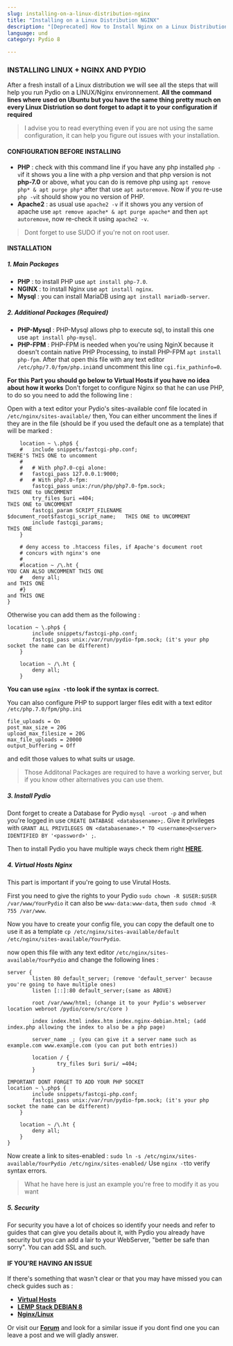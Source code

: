 ```yaml
---
slug: installing-on-a-linux-distribution-nginx
title: "Installing on a Linux Distribution NGINX"
description: "[Deprecated] How to Install Nginx on a Linux Distribution to use Pydio."
language: und
category: Pydio 8

---
```


### INSTALLING LINUX + NGINX AND PYDIO
After a fresh install of a Linux distribution we will see all the steps that will help you run Pydio on a LINUX/Nginx environnement.
**All the command lines where used on Ubuntu but you have the same thing pretty much on every Linux Distriution so dont forget to adapt it to your configuration if required**

> I advise you to read everything even if you are not using the same configuration, it can help you figure out issues with your installation.

#### CONFIGURATION BEFORE INSTALLING
+ **PHP** : check with this command line if you have any php installed `php -v`if it shows you a line with a php version and that php version is not **php-7.0** or above,
what you can do is remove php using `apt remove php* & apt purge php*`
after that use `apt autoremove`. Now if you re-use `php -v`it should show you no version of PHP.
+ **Apache2** : as usual use `apache2 -v` if it shows you any version of apache use `apt remove apache* & apt purge apache*`
and then `apt autoremove`, now re-check it using `apache2 -v`.

> Dont forget to use SUDO if you're not on root user.

#### INSTALLATION

##### 1. Main Packages
+ **PHP** : to install PHP use `apt install php-7.0`.
+ **NGINX** : to install Nginx use `apt install nginx`.
+ **Mysql** : you can install MariaDB using `apt install mariadb-server`.


##### 2. Additional Packages (Required)

+ **PHP-Mysql** : PHP-Mysql allows php to execute sql, to install this one use `apt install php-mysql`.
+ **PHP-FPM** : PHP-FPM is needed when you're using NginX because it doesn't contain native PHP Processing,
to install PHP-FPM `apt install php-fpm`.
After that open this file with any text editor `/etc/php/7.0/fpm/php.ini`and uncomment this line `cgi.fix_pathinfo=0`.

**For this Part you should go below to Virtual Hosts if you have no idea about how it works**
Don't forget to configure Nginx so that he can use PHP, to do so you need to add the following line :

Open with a text editor your Pydio's sites-available conf file located in `/etc/nginx/sites-available/` then,
You can either uncomment the lines if they are in the file (should be if you used the default one as a template) that will be marked :
```
	location ~ \.php$ {
	#	include snippets/fastcgi-php.conf;                                  THERE'S THIS ONE to uncomment
	#
	#	# With php7.0-cgi alone:
	#	fastcgi_pass 127.0.0.1:9000;
	#	# With php7.0-fpm:
		fastcgi_pass unix:/run/php/php7.0-fpm.sock;                         THIS ONE to UNCOMMENT
		try_files $uri =404;                                                THIS ONE to UNCOMMENT   
		fastcgi_param SCRIPT_FILENAME $document_root$fastcgi_script_name;   THIS ONE to UNCOMMENT
		include fastcgi_params;		                                        THIS ONE 
	}

	# deny access to .htaccess files, if Apache's document root
	# concurs with nginx's one
	#
	#location ~ /\.ht {                                                     YOU CAN ALSO UNCOMMENT THIS ONE
	#	deny all;                                                           and THIS ONE 
	#}                                                                      and THIS ONE
}

```

Otherwise you can add them as the following :
```
location ~ \.php$ {
        include snippets/fastcgi-php.conf;
        fastcgi_pass unix:/var/run/pydio-fpm.sock; (it's your php socket the name can be different)
    }

    location ~ /\.ht {
        deny all;
    }
```

**You can use `nginx -t`to look if the syntax is correct.**

You can also configure PHP to support larger files edit with a text editor `/etc/php.7.0/fpm/php.ini`
```
file_uploads = On
post_max_size = 20G
upload_max_filesize = 20G
max_file_uploads = 20000
output_buffering = Off
```
and edit those values to what suits ur usage.  


> Those Additonal Packages are required to have a working server, but if you know other alternatives you can use them.

##### 3. Install Pydio
Dont forget to create a Database for Pydio `mysql -uroot -p`
and when you're logged in use `CREATE DATABASE <databasename>;`.
Give it privileges with `GRANT ALL PRIVILEGES ON <databasename>.* TO <username>@<server> IDENTIFIED BY '<password>' ;`.

Then to install Pydio you have multiple ways check them right **[HERE](https://pydio.com/en/docs/v8/installation-guide)**.


##### 4. Virtual Hosts Nginx
This part is important if you're going to use Virutal Hosts.

First you need to give the rights to your Pydio `sudo chown -R $USER:$USER /var/www/YourPydio`
it can also be `www-data:www-data`,
then `sudo chmod -R 755 /var/www`.


Now you have to create your config file, you can copy the default one to use it as a template 
`cp /etc/nginx/sites-available/default /etc/nginx/sites-available/YourPydio`.

now open this file with any text editor `/etc/nginx/sites-available/YourPydio`
and change the following lines :
```
server {
        listen 80 default_server; (remove 'default_server' because you're going to have multiple ones)
        listen [::]:80 default_server;(same as ABOVE)

        root /var/www/html; (change it to your Pydio's webserver location webroot /pydio/core/src/core )
        
        index index.html index.htm index.nginx-debian.html; (add index.php allowing the index to also be a php page)

        server_name _; (you can give it a server name such as example.com www.example.com (you can put both entries))

        location / {
                try_files $uri $uri/ =404;
        }

IMPORTANT DONT FORGET TO ADD YOUR PHP SOCKET 
location ~ \.php$ {
        include snippets/fastcgi-php.conf;
        fastcgi_pass unix:/var/run/pydio-fpm.sock; (it's your php socket the name can be different)
    }

    location ~ /\.ht {
        deny all;
    }
}

```
Now create a link to sites-enabled :
`sudo ln -s /etc/nginx/sites-available/YourPydio /etc/nginx/sites-enabled/` 
Use `nginx -t`to verify syntax errors.

>What he have here is just an example you're free to modify it as you want

##### 5. Security
For security you have a lot of choices so identify your needs and refer to guides that can give you details about it,
with Pydio you already have security but you can add a lair to your WebServer, "better be safe than sorry".
You can add SSL and such.

#### IF YOU'RE HAVING AN ISSUE
If there's something that wasn't clear or that you may have missed
you can check guides such as :

+ **[Virtual Hosts](https://www.digitalocean.com/community/tutorials/how-to-set-up-nginx-server-blocks-virtual-hosts-on-ubuntu-16-04)**
+ **[LEMP Stack DEBIAN 8](https://www.digitalocean.com/community/tutorials/how-to-install-linux-nginx-mysql-php-lemp-stack-on-debian-8)**
+ **[Nginx/Linux](https://www.digitalocean.com/community/tutorials/how-to-install-nginx-on-ubuntu-16-04)**

Or visit our **[Forum](https://forum.pydio.com/)** and look for a similar issue if you dont find one you can leave a post and we will gladly answer.

